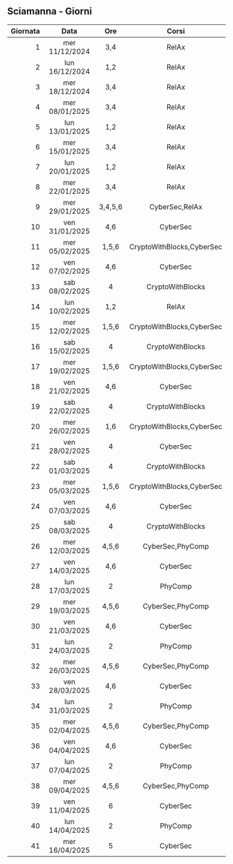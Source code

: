 ## Sciamanna - Giorni

|Giornata| Data | Ore | Corsi |
|--:|:-:|:-:|:-:|
|1|mer 11/12/2024|3,4|RelAx|
|2|lun 16/12/2024|1,2|RelAx|
|3|mer 18/12/2024|3,4|RelAx|
|4|mer 08/01/2025|3,4|RelAx|
|5|lun 13/01/2025|1,2|RelAx|
|6|mer 15/01/2025|3,4|RelAx|
|7|lun 20/01/2025|1,2|RelAx|
|8|mer 22/01/2025|3,4|RelAx|
|9|mer 29/01/2025|3,4,5,6|CyberSec,RelAx|
|10|ven 31/01/2025|4,6|CyberSec|
|11|mer 05/02/2025|1,5,6|CryptoWithBlocks,CyberSec|
|12|ven 07/02/2025|4,6|CyberSec|
|13|sab 08/02/2025|4|CryptoWithBlocks|
|14|lun 10/02/2025|1,2|RelAx|
|15|mer 12/02/2025|1,5,6|CryptoWithBlocks,CyberSec|
|16|sab 15/02/2025|4|CryptoWithBlocks|
|17|mer 19/02/2025|1,5,6|CryptoWithBlocks,CyberSec|
|18|ven 21/02/2025|4,6|CyberSec|
|19|sab 22/02/2025|4|CryptoWithBlocks|
|20|mer 26/02/2025|1,6|CryptoWithBlocks,CyberSec|
|21|ven 28/02/2025|4|CyberSec|
|22|sab 01/03/2025|4|CryptoWithBlocks|
|23|mer 05/03/2025|1,5,6|CryptoWithBlocks,CyberSec|
|24|ven 07/03/2025|4,6|CyberSec|
|25|sab 08/03/2025|4|CryptoWithBlocks|
|26|mer 12/03/2025|4,5,6|CyberSec,PhyComp|
|27|ven 14/03/2025|4,6|CyberSec|
|28|lun 17/03/2025|2|PhyComp|
|29|mer 19/03/2025|4,5,6|CyberSec,PhyComp|
|30|ven 21/03/2025|4,6|CyberSec|
|31|lun 24/03/2025|2|PhyComp|
|32|mer 26/03/2025|4,5,6|CyberSec,PhyComp|
|33|ven 28/03/2025|4,6|CyberSec|
|34|lun 31/03/2025|2|PhyComp|
|35|mer 02/04/2025|4,5,6|CyberSec,PhyComp|
|36|ven 04/04/2025|4,6|CyberSec|
|37|lun 07/04/2025|2|PhyComp|
|38|mer 09/04/2025|4,5,6|CyberSec,PhyComp|
|39|ven 11/04/2025|6|CyberSec|
|40|lun 14/04/2025|2|PhyComp|
|41|mer 16/04/2025|5|CyberSec|


